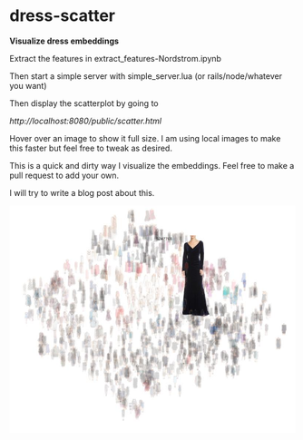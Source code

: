 # dress-scatter
**Visualize dress embeddings**

Extract the features in extract_features-Nordstrom.ipynb

Then start a simple server with simple_server.lua (or rails/node/whatever you want)

Then display the scatterplot by going to 

*http://localhost:8080/public/scatter.html*


Hover over an image to show it full size. I am using local images to make this faster but feel free to tweak as desired.

This is a quick and dirty way I visualize the embeddings. Feel free to make a pull request to add your own.

I will try to write a blog post about this.

![Screenshot](public/tsne-nordstrom-1000.jpeg)
